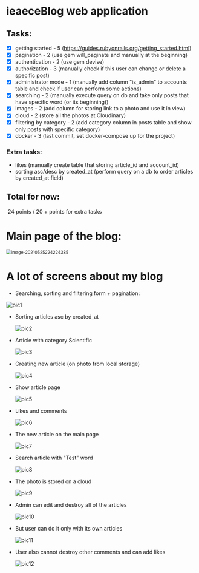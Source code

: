 

# ieaeceBlog web application

## Tasks: 

* [x] getting started - 5 (https://guides.rubyonrails.org/getting_started.html)
* [x] pagination - 2 (use gem will_paginate and manually at the beginning)
* [x] authentication - 2 (use gem devise)
* [x] authorization - 3 (manually check if this user can change or delete a specific post)
* [x] administrator mode - 1 (manually add column "is_admin" to accounts table and check if user can perform some actions)
* [x] searching - 2 (manually execute query on db and take only posts that have specific word (or its beginning))
* [x] images - 2 (add column for storing link to a photo and use it in view)
* [x] cloud - 2 (store all the photos at Cloudinary)
* [x] filtering by category - 2 (add category column in posts table and show only posts with specific category)
* [x] docker - 3 (last commit, set docker-compose up for the project)

### Extra tasks: 

+ likes (manually create table that storing article_id and account_id)
+ sorting asc/desc by created_at (perform query on a db to order articles by created_at field)

## Total for now: 

​			24 points / 20 + points for extra tasks



# Main page of the blog:

<img src="./images/photo_2021-05-24_21-57-07.jpg" alt="image-20210525224224385" style="zoom:80%;" />



# A lot of screens about my blog



+ Searching, sorting and filtering form + pagination: 

![pic1](./images/pic1.jpg)



+ Sorting articles asc by created_at

  ![pic2](./images/pic2.jpg)

  

+ Article with category Scientific 

  ![pic3](./images/pic3.jpg)

  

+ Creating new article (on photo from local storage)

  ![pic4](./images/pic4.jpg)

  

  

+ Show article page

  ![pic5](./images/pic5.jpg)

  

+ Likes and comments

  ![pic6](./images/pic6.jpg)

  

+ The new article on the main page 

  ![pic7](./images/pic7.jpg)

  

+ Search article with "Test" word

  ![pic8](./images/pic8.jpg)

  

+ The photo is stored on a cloud

  ![pic9](./images/pic9.jpg)

  

+ Admin can edit and destroy all of the articles

  ![pic10](./images/pic10.jpg)

  

+ But user can do it only with its own articles

  ![pic11](./images/pic11.jpg)

  

+ User also cannot destroy other comments and can add likes

  ![pic12](./images/pic12.jpg)
